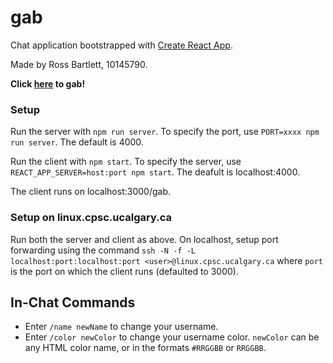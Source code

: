 # gab

Chat application bootstrapped with <a href="http://example.com/" target="_blank">Create React App</a>.

Made by Ross Bartlett, 10145790.

**Click <a href="https://rossjbartlett.github.io/gab/" target="_blank">here</a> to gab!**

### Setup

Run the server with `npm run server`. To specify the port, use `PORT=xxxx npm run server`. The default is 4000.

Run the client with `npm start`. To specify the server, use `REACT_APP_SERVER=host:port npm start`. The deafult is localhost:4000.

The client runs on localhost:3000/gab.

### Setup on <span>linux.cpsc.ucalgary</span>.ca

Run both the server and client as above. On localhost, setup port forwarding using the command `ssh -N -f -L localhost:port:localhost:port <user>@linux.cpsc.ucalgary.ca` where `port` is the port on which the client runs (defaulted to 3000).

## In-Chat Commands

- Enter `/name newName` to change your username.
- Enter `/color newColor` to change your username color. `newColor` can be any HTML color name, or in the formats `#RRGGBB` or `RRGGBB`.
